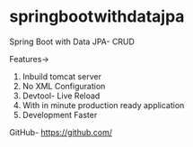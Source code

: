 # springbootwithdatajpa
Spring Boot with Data JPA- CRUD

Features->
1. Inbuild tomcat server
2. No XML Configuration
3. Devtool- Live Reload
4. With in minute production ready application
5. Development Faster

GitHub- https://github.com/